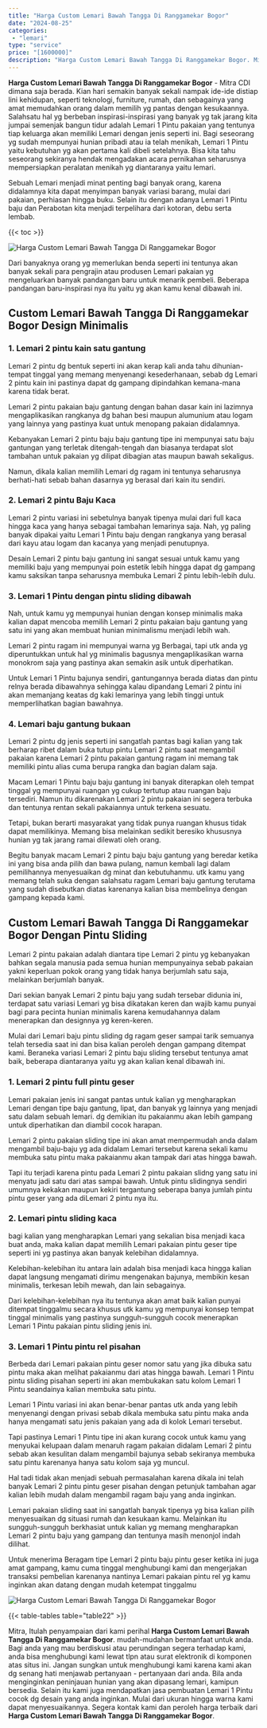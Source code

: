 ```yaml
---
title: "Harga Custom Lemari Bawah Tangga Di Ranggamekar Bogor"
date: "2024-08-25"
categories:
 - "lemari"
type: "service"
price: "[1600000]"
description: "Harga Custom Lemari Bawah Tangga Di Ranggamekar Bogor. Mitra, Itulah penyampaian dari kami perihal **Harga Custom Lemari Bawah Tangga Di Ranggamekar Bogor**...."
---
```


**Harga Custom Lemari Bawah Tangga Di Ranggamekar Bogor** - Mitra CDI dimana saja berada. Kian hari semakin banyak sekali nampak ide-ide distiap lini kehidupan, seperti teknologi, furniture, rumah, dan sebagainya yang amat memudahkan orang dalam memilih yg pantas dengan kesukaannya. Salahsatu hal yg berbeban inspirasi-inspirasi yang banyak yg tak jarang kita jumpai semenjak bangun tidur adalah Lemari 1 Pintu pakaian yang tentunya tiap keluarga akan memiliki Lemari dengan jenis seperti ini. Bagi seseorang yg sudah mempunyai hunian pribadi atau ia telah menikah, Lemari 1 Pintu yaitu kebutuhan yg akan pertama kali dibeli setelahnya. Bisa kita tahu seseorang sekiranya hendak mengadakan acara pernikahan seharusnya mempersiapkan peralatan menikah yg diantaranya yaitu lemari.

Sebuah Lemari menjadi minat penting bagi banyak orang, karena didalamnya kita dapat menyimpan banyak variasi barang, mulai dari pakaian, perhiasan hingga buku. Selain itu dengan adanya Lemari 1 Pintu baju dan Perabotan kita menjadi terpelihara dari kotoran, debu serta lembab.

{{< toc >}}

![Harga Custom Lemari Bawah Tangga Di Ranggamekar Bogor](/images/mebel/dipan-anak-005.jpg)

Dari banyaknya orang yg memerlukan benda seperti ini tentunya akan banyak sekali para pengrajin atau produsen Lemari pakaian yg mengeluarkan banyak pandangan baru untuk menarik pembeli. Beberapa pandangan baru-inspirasi nya itu yaitu yg akan kamu kenal dibawah ini.

## Custom Lemari Bawah Tangga Di Ranggamekar Bogor Design Minimalis

### 1\. Lemari 2 pintu kain satu gantung

Lemari 2 pintu dg bentuk seperti ini akan kerap kali anda tahu dihunian-tempat tinggal yang memang menyenangi kesederhanaan, sebab dg Lemari 2 pintu kain ini pastinya dapat dg gampang dipindahkan kemana-mana karena tidak berat.

Lemari 2 pintu pakaian baju gantung dengan bahan dasar kain ini lazimnya mengaplikasikan rangkanya dg bahan besi maupun alumunium atau logam yang lainnya yang pastinya kuat untuk menopang pakaian didalamnya.

Kebanyakan Lemari 2 pintu baju baju gantung tipe ini mempunyai satu baju gantungan yang terletak ditengah-tengah dan biasanya terdapat slot tambahan untuk pakaian yg dilipat dibagian atas maupun bawah sekaligus.

Namun, dikala kalian memilih Lemari dg ragam ini tentunya seharusnya berhati-hati sebab bahan dasarnya yg berasal dari kain itu sendiri.

### 2\. Lemari 2 pintu Baju Kaca

Lemari 2 pintu variasi ini sebetulnya banyak tipenya mulai dari full kaca hingga kaca yang hanya sebagai tambahan lemarinya saja. Nah, yg paling banyak dipakai yaitu Lemari 1 Pintu baju dengan rangkanya yang berasal dari kayu atau logam dan kacanya yang menjadi penutupnya.

Desain Lemari 2 pintu baju gantung ini sangat sesuai untuk kamu yang memiliki baju yang mempunyai poin estetik lebih hingga dapat dg gampang kamu saksikan tanpa seharusnya membuka Lemari 2 pintu lebih-lebih dulu.

### 3\. Lemari 1 Pintu dengan pintu sliding dibawah

Nah, untuk kamu yg mempunyai hunian dengan konsep minimalis maka kalian dapat mencoba memilih Lemari 2 pintu pakaian baju gantung yang satu ini yang akan membuat hunian minimalismu menjadi lebih wah.

Lemari 2 pintu ragam ini mempunyai warna yg Berbagai, tapi utk anda yg diperuntukkan untuk hal yg minimalis bagusnya mengaplikasikan warna monokrom saja yang pastinya akan semakin asik untuk diperhatikan.

Untuk Lemari 1 Pintu bajunya sendiri, gantungannya berada diatas dan pintu relnya berada dibawahnya sehingga kalau dipandang Lemari 2 pintu ini akan memanjang keatas dg kaki lemarinya yang lebih tinggi untuk memperlihatkan bagian bawahnya.

### 4\. Lemari baju gantung bukaan

Lemari 2 pintu dg jenis seperti ini sangatlah pantas bagi kalian yang tak berharap ribet dalam buka tutup pintu Lemari 2 pintu saat mengambil pakaian karena Lemari 2 pintu pakaian gantung ragam ini memang tak memiliki pintu alias cuma berupa rangka dan bagian dalam saja.

Macam Lemari 1 Pintu baju baju gantung ini banyak diterapkan oleh tempat tinggal yg mempunyai ruangan yg cukup tertutup atau ruangan baju tersediri. Namun itu dikarenakan Lemari 2 pintu pakaian ini segera terbuka dan tentunya rentan sekali pakaiannya untuk terkena sesuatu.

Tetapi, bukan berarti masyarakat yang tidak punya ruangan khusus tidak dapat memilikinya. Memang bisa melainkan sedikit beresiko khususnya hunian yg tak jarang ramai dilewati oleh orang.

Begitu banyak macam Lemari 2 pintu baju baju gantung yang beredar ketika ini yang bisa anda pilih dan bawa pulang, namun kembali lagi dalam pemilihannya menyesuaikan dg minat dan kebutuhanmu. utk kamu yang memang telah suka dengan salahsatu ragam Lemari baju gantung terutama yang sudah disebutkan diatas karenanya kalian bisa membelinya dengan gampang kepada kami.

## Custom Lemari Bawah Tangga Di Ranggamekar Bogor Dengan Pintu Sliding

Lemari 2 pintu pakaian adalah diantara tipe Lemari 2 pintu yg kebanyakan bahkan segala manusia pada semua hunian mempunyainya sebab pakaian yakni keperluan pokok orang yang tidak hanya berjumlah satu saja, melainkan berjumlah banyak.

Dari sekian banyak Lemari 2 pintu baju yang sudah tersebar didunia ini, terdapat satu variasi Lemari yg bisa dikatakan keren dan wajib kamu punyai bagi para pecinta hunian minimalis karena kemudahannya dalam menerapkan dan designnya yg keren-keren.

Mulai dari Lemari baju pintu sliding dg ragam geser sampai tarik semuanya telah tersedia saat ini dan bisa kalian peroleh dengan gampang ditempat kami. Beraneka variasi Lemari 2 pintu baju sliding tersebut tentunya amat baik, beberapa diantaranya yaitu yg akan kalian kenal dibawah ini.

### 1\. Lemari 2 pintu full pintu geser

Lemari pakaian jenis ini sangat pantas untuk kalian yg mengharapkan Lemari dengan tipe baju gantung, lipat, dan banyak yg lainnya yang menjadi satu dalam sebuah lemari. dg demikian itu pakaianmu akan lebih gampang untuk diperhatikan dan diambil cocok harapan.

Lemari 2 pintu pakaian sliding tipe ini akan amat mempermudah anda dalam mengambil baju-baju yg ada didalam Lemari tersebut karena sekali kamu membuka satu pintu maka pakaianmu akan tampak dari atas hingga bawah.

Tapi itu terjadi karena pintu pada Lemari 2 pintu pakaian slidng yang satu ini menyatu jadi satu dari atas sampai bawah. Untuk pintu slidingnya sendiri umumnya kekakan maupun kekiri tergantung seberapa banya jumlah pintu pintu geser yang ada diLemari 2 pintu nya itu.

### 2\. Lemari pintu sliding kaca

bagi kalian yang mengharapkan Lemari yang sekalian bisa menjadi kaca buat anda, maka kalian dapat memilih Lemari pakaian pintu geser tipe seperti ini yg pastinya akan banyak kelebihan didalamnya.

Kelebihan-kelebihan itu antara lain adalah bisa menjadi kaca hingga kalian dapat langsung mengamati dirimu mengenakan bajunya, membikin kesan minimalis, terkesan lebih mewah, dan lain sebagainya.

Dari kelebihan-kelebihan nya itu tentunya akan amat baik kalian punyai ditempat tinggalmu secara khusus utk kamu yg mempunyai konsep tempat tinggal minimalis yang pastinya sungguh-sungguh cocok menerapkan Lemari 1 Pintu pakaian pintu sliding jenis ini.

### 3\. Lemari 1 Pintu pintu rel pisahan

Berbeda dari Lemari pakaian pintu geser nomor satu yang jika dibuka satu pintu maka akan melihat pakaianmu dari atas hingga bawah. Lemari 1 Pintu pintu sliding pisahan seperti ini akan membukakan satu kolom Lemari 1 Pintu seandainya kalian membuka satu pintu.

Lemari 1 Pintu variasi ini akan benar-benar pantas utk anda yang lebih menyenangi dengan privasi sebab dikala membuka satu pintu maka anda hanya mengamati satu jenis pakaian yang ada di kolok Lemari tersebut.

Tapi pastinya Lemari 1 Pintu tipe ini akan kurang cocok untuk kamu yang menyukai kelupaan dalam menaruh ragam pakaian didalam Lemari 2 pintu sebab akan kesulitan dalam mengambil bajunya sebab sekiranya membuka satu pintu karenanya hanya satu kolom saja yg muncul.

Hal tadi tidak akan menjadi sebuah permasalahan karena dikala ini telah banyak Lemari 2 pintu pintu geser pisahan dengan petunjuk tambahan agar kalian lebih mudah dalam mengambil ragam baju yang anda inginkan.

Lemari pakaian sliding saat ini sangatlah banyak tipenya yg bisa kalian pilih menyesuaikan dg situasi rumah dan kesukaan kamu. Melainkan itu sungguh-sungguh berkhasiat untuk kalian yg memang mengharapkan Lemari 2 pintu baju yang gampang dan tentunya masih menonjol indah dilihat.

Untuk menerima Beragam tipe Lemari 2 pintu baju pintu geser ketika ini juga amat gampang, kamu cuma tinggal menghubungi kami dan mengerjakan transaksi pembelian karenanya nantinya Lemari pakaian pintu rel yg kamu inginkan akan datang dengan mudah ketempat tinggalmu

![Harga Custom Lemari Bawah Tangga Di Ranggamekar Bogor](/images/mebel/lemari-buku-013.jpg)

{{< table-tables table="table22" >}}

Mitra, Itulah penyampaian dari kami perihal **Harga Custom Lemari Bawah Tangga Di Ranggamekar Bogor**. mudah-mudahan bermanfaat untuk anda. Bagi anda yang mau berdiskusi atau perundingan segera terhadap kami, anda bisa menghubungi kami lewat tlpn atau surat elektronik di komponen atas situs ini. Jangan sungkan untuk menghubungi kami karena kami akan dg senang hati menjawab pertanyaan - pertanyaan dari anda. Bila anda menginginkan peninjauan hunian yang akan dipasang lemari, kamipun bersedia. Selain itu kami juga mendapatkan jasa pembuatan Lemari 1 Pintu cocok dg desain yang anda inginkan. Mulai dari ukuran hingga warna kami dapat menyesuaikannya. Segera kontak kami dan peroleh harga terbaik dari **Harga Custom Lemari Bawah Tangga Di Ranggamekar Bogor**.
